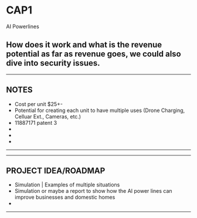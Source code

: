# CAP1
AI Powerlines
## How does it work and what is the revenue potential as far as revenue goes, we could also dive into security issues.
----------------
NOTES
----------------
- Cost per unit $25+-
- Potential for creating each unit to have multiple uses (Drone Charging, Celluar Ext., Cameras, etc.)
- 11887171 patent 3
- 
-
-

----------------


----------------
PROJECT IDEA/ROADMAP
----------------
- Simulation | Examples of multiple situations
- Simulation or maybe a report to show how the AI power lines can improve businesses and domestic homes
-

----------------

